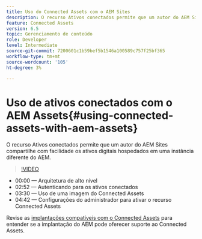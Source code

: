 ```yaml
---
title: Uso do Connected Assets com o AEM Sites
description: O recurso Ativos conectados permite que um autor do AEM Sites compartilhe com facilidade os ativos digitais hospedados em uma instância diferente do AEM.
feature: Connected Assets
version: 6.5
topic: Gerenciamento de conteúdo
role: Developer
level: Intermediate
source-git-commit: 7200601c1b59bef5b1546a100589c757f25bf365
workflow-type: tm+mt
source-wordcount: '105'
ht-degree: 3%

---
```



# Uso de ativos conectados com o AEM Assets{#using-connected-assets-with-aem-assets}

O recurso Ativos conectados permite que um autor do AEM Sites compartilhe com facilidade os ativos digitais hospedados em uma instância diferente do AEM.

>[!VIDEO](https://video.tv.adobe.com/v/26060?quality=12&learn=on)

* 00:00 — Arquitetura de alto nível
* 02:52 — Autenticando para os ativos conectados
* 03:30 — Uso de uma imagem do Connected Assets
* 04:42 — Configurações do administrador para ativar o recurso Connected Assets

Revise as [implantações compatíveis com o Connected Assets](https://experienceleague.adobe.com/docs/experience-manager-65/assets/using/use-assets-across-connected-assets-instances.html#prerequisites) para entender se a implantação do AEM pode oferecer suporte ao Connected Assets.